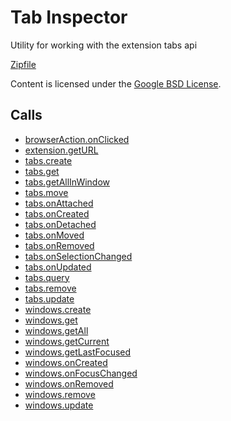 
Tab Inspector
=======

Utility for working with the extension tabs api

[Zipfile](http://developer.chrome.com/extensions/examples/api/tabs/inspector.zip)

Content is licensed under the [Google BSD License](http://code.google.com/google_bsd_license.html).

Calls
-----

* [browserAction.onClicked](http://developer.chrome.com/extensions/browserAction.html#event-onClicked)
* [extension.getURL](http://developer.chrome.com/extensions/extension.html#method-getURL)
* [tabs.create](http://developer.chrome.com/extensions/tabs.html#method-create)
* [tabs.get](http://developer.chrome.com/extensions/tabs.html#method-get)
* [tabs.getAllInWindow](http://developer.chrome.com/extensions/tabs.html#method-getAllInWindow)
* [tabs.move](http://developer.chrome.com/extensions/tabs.html#method-move)
* [tabs.onAttached](http://developer.chrome.com/extensions/tabs.html#event-onAttached)
* [tabs.onCreated](http://developer.chrome.com/extensions/tabs.html#event-onCreated)
* [tabs.onDetached](http://developer.chrome.com/extensions/tabs.html#event-onDetached)
* [tabs.onMoved](http://developer.chrome.com/extensions/tabs.html#event-onMoved)
* [tabs.onRemoved](http://developer.chrome.com/extensions/tabs.html#event-onRemoved)
* [tabs.onSelectionChanged](http://developer.chrome.com/extensions/tabs.html#event-onSelectionChanged)
* [tabs.onUpdated](http://developer.chrome.com/extensions/tabs.html#event-onUpdated)
* [tabs.query](http://developer.chrome.com/extensions/tabs.html#method-query)
* [tabs.remove](http://developer.chrome.com/extensions/tabs.html#method-remove)
* [tabs.update](http://developer.chrome.com/extensions/tabs.html#method-update)
* [windows.create](http://developer.chrome.com/extensions/windows.html#method-create)
* [windows.get](http://developer.chrome.com/extensions/windows.html#method-get)
* [windows.getAll](http://developer.chrome.com/extensions/windows.html#method-getAll)
* [windows.getCurrent](http://developer.chrome.com/extensions/windows.html#method-getCurrent)
* [windows.getLastFocused](http://developer.chrome.com/extensions/windows.html#method-getLastFocused)
* [windows.onCreated](http://developer.chrome.com/extensions/windows.html#event-onCreated)
* [windows.onFocusChanged](http://developer.chrome.com/extensions/windows.html#event-onFocusChanged)
* [windows.onRemoved](http://developer.chrome.com/extensions/windows.html#event-onRemoved)
* [windows.remove](http://developer.chrome.com/extensions/windows.html#method-remove)
* [windows.update](http://developer.chrome.com/extensions/windows.html#method-update)
